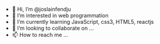 - 👋 Hi, I’m @joslainfendju
- 👀 I’m interested in web programmation
- 🌱 I’m currently learning JavaScript, css3, HTML5, reactjs
- 💞️ I’m looking to collaborate on ...
- 📫 How to reach me ...

<!---
joslainfendju/joslainfendju is a ✨ special ✨ repository because its `README.md` (this file) appears on your GitHub profile.
You can click the Preview link to take a look at your changes.
--->
